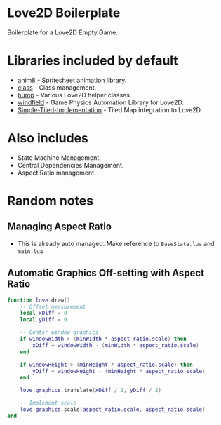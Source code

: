 # Love2D Boilerplate
Boilerplate for a Love2D Empty Game.

# Libraries included by default
* [anim8](https://github.com/kikito/anim8) - Spritesheet animation library.
* [class](https://github.com/jonstoler/class.lua) - Class management.
* [hump](https://github.com/vrld/hump) - Various Love2D helper classes.
* [windfield](https://github.com/a327ex/windfield) - Game Physics Automation Library for Love2D.
* [Simple-Tiled-Implementation](https://github.com/karai17/Simple-Tiled-Implementation) - Tiled Map integration to Love2D.

# Also includes
* State Machine Management.
* Central Dependencies Management.
* Aspect Ratio management.

# Random notes
## Managing Aspect Ratio
* This is already auto managed. Make reference to `BaseState.lua` and `main.lua`

## Automatic Graphics Off-setting with Aspect Ratio
```lua
function love.draw()
    -- Offset measurement
    local xDiff = 0
    local yDiff = 0

    -- Center window graphics
    if windowWidth > (minWidth * aspect_ratio.scale) then
        xDiff = windowWidth - (minWidth * aspect_ratio.scale)
    end

    if windowHeight > (minHeight * aspect_ratio.scale) then
        yDiff = windowHeight - (minHeight * aspect_ratio.scale)
    end

    love.graphics.translate(xDiff / 2, yDiff / 2)

    -- Implement scale
    love.graphics.scale(aspect_ratio.scale, aspect_ratio.scale)
end
```
